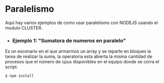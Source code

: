 # Paralelismo

Aqui hay varios ejemplos de como usar paralelismo con NODEJS usando el modulo CLUSTER.

- ### Ejemplo 1: "Sumatora de numeros en paralelo"
Es un escenario en el que armarmos un array y se reparte en bloques la tarea de realizar la suma, la operatoria esta abierta la misma 
cantidad de procesos que el número de cpus disponibles en el equipo donde se corra el script.

```sh
$ npm install
```
